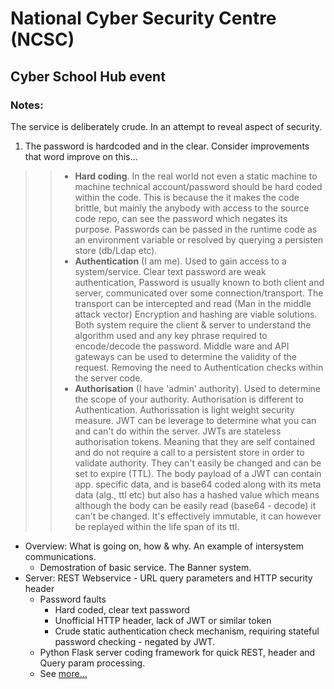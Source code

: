 # National Cyber Security Centre (NCSC)
## Cyber School Hub event


### Notes:
The service is deliberately crude. In an attempt to reveal aspect of security.

1.  The password is hardcoded and in the clear. Consider improvements that word improve on this...

>> - __Hard coding__. In the real world not even a static machine to machine technical account/password should be hard coded within the code. This is because the it makes the code brittle, but mainly the anybody with access to the source code repo, can see the password which negates its purpose. Passwords can be passed in the runtime code as an environment variable or resolved by querying a persisten store (db/Ldap etc). 
>> - __Authentication__ (I am me). Used to gain access to a system/service. Clear text password are weak authentication, Password is usually known to both client and server, communicated over some connection/transport. The transport can be intercepted and read (Man in the middle attack vector) Encryption and hashing are viable solutions. Both system require the client & server to understand the algorithm used and any key phrase required to encode/decode the password. Middle ware and API gateways can be used to determine the validity of the request. Removing the need to Authentication checks within the server code.
>> - __Authorisation__ (I have 'admin' authority). Used to determine the scope of your authority. Authorisation is different to Authentication. Authorissation is light weight security measure. JWT can be leverage to determine what you can and can't do within the server. JWTs are stateless authorisation tokens. Meaning that they are self contained and do not require a call to a persistent store in order to validate authority. They can't easily be changed and can be set to expire (TTL). The body payload of a JWT can contain app. specific data, and is base64 coded along with its meta data (alg., ttl etc) but also has a hashed value which means although the body can be easily read (base64 - decode) it can't be changed. It's effectively immutable, it can however be replayed within the life span of its ttl.




- Overview: What is going on, how & why. An example of intersystem communications.
    - Demostration of basic service. The Banner system.
- Server: REST Webservice - URL query parameters and HTTP security header
    - Password faults
        - Hard coded, clear text password
        - Unofficial HTTP header, lack of JWT or similar token
        - Crude static authentication check mechanism, requiring stateful password checking - negated by JWT.
    - Python Flask server coding framework for quick REST, header and Query param processing.
    - See [more...](server_banner.md)
